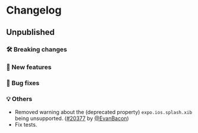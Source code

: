 # Changelog

## Unpublished

### 🛠 Breaking changes

### 🎉 New features

### 🐛 Bug fixes

### 💡 Others

- Removed warning about the (deprecated property) `expo.ios.splash.xib` being unsupported. ([#20377](https://github.com/expo/expo/pull/20377) by [@EvanBacon](https://github.com/EvanBacon))
- Fix tests.
